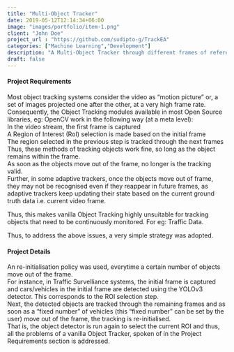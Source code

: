 ```yaml
---
title: "Multi-Object Tracker"
date: 2019-05-12T12:14:34+06:00
image: "images/portfolio/item-1.png"
client: "John Doe"
project_url : "https://github.com/sudipto-g/TrackEA"
categories: ["Machine Learning","Development"]
description: "A Multi-Object Tracker through different frames of reference"
draft: false
---
```


#### Project Requirements

Most object tracking systems consider the video as “motion picture” or, a set of images projected one after the other, at a very high frame rate.  
Consequently, the Object Tracking modules available in most Open Source libraries, eg: OpenCV work in the following way (at a meta level):  
In the video stream, the first frame is captured  
A Region of Interest (RoI) selection is made based on the initial frame  
The region selected in the previous step is tracked through the next frames  
Thus, these methods of tracking objects work fine, so long as the object remains within the frame.  
As soon as the objects move out of the frame, no longer is the tracking valid.  
Further, in some adaptive trackers, once the objects move out of frame, they may not be recognised even if they reappear in future frames, as adaptive trackers keep updating their state based on the current ground truth data i.e. current video frame.  

Thus, this makes vanilla Object Tracking highly unsuitable for tracking objects that need to be continuously monitored. For eg: Traffic Data.  

Thus, to address the above issues, a very simple strategy was adopted.  


#### Project Details

An re-initialisation policy was used, everytime a certain number of objects move out of the frame.  
For instance, in Traffic Survelliance systems, the initial frame is captured and cars/vehicles in the initial frame are detected using the YOLOv3 detector. This corresponds to the ROI selection step.  
Next, the detected objects are tracked through the remaining frames and as soon as a “fixed number” of vehicles (this “fixed number” can be set by the user) move out of the frame, the tracking is re-initialised.  
That is, the object detector is run again to select the current ROI and thus, all the problems of a vanilla Object Tracker, spoken of in the Project Requirements section is addressed.  
